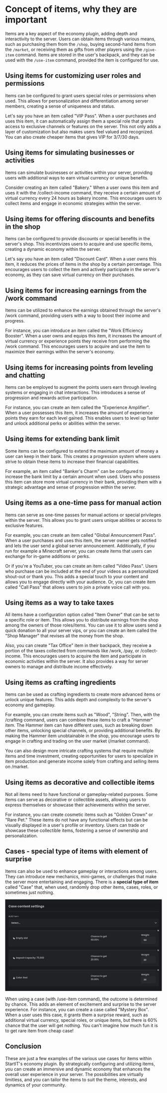 
# Concept of items, why they are important

Items are a key aspect of the economy plugin, adding depth and interactivity to the server. Users can obtain items
through various means, such as purchasing them from the `/shop`, buying second-hand items from the `/market`, or
receiving them as gifts from other players using the `/give-item` command. Items are stored in the user's backpack, and
they can be used with the `/use-item` command, provided the item is configured for use.

## Using items for customizing user roles and permissions

Items can be configured to grant users special roles or permissions when used. This allows for personalization and
differentiation among server members, creating a sense of uniqueness and status.

Let's say you have an item called "VIP Pass". When a user purchases and uses this item, it can automatically assign them
a special role that grants access to exclusive channels or features on the server. This not only adds a layer of
customization but also makes users feel valued and recognized. You can also create cheaper items that gives VIP for
3/7/30 days.

## Using items for simulating businesses or activities

Items can simulate businesses or activities within your server, providing users with additional ways to earn virtual
currency or unique benefits.

Consider creating an item called "Bakery." When a user owns this item and uses it with the /collect-income command, they
receive a certain amount of virtual currency every 24 hours as bakery income. This encourages users to collect items and
engage in economic strategies within the server.

## Using items for offering discounts and benefits in the shop

Items can be configured to provide discounts or special benefits in the server's shop. This incentivizes users to
acquire and use specific items, creating a dynamic economy within the server.

Let's say you have an item called "Discount Card". When a user owns this item, it reduces the prices of items in the
shop by a certain percentage. This encourages users to collect the item and actively participate in the server's
economy, as they can save virtual currency on their purchases.

## Using items for increasing earnings from the /work command

Items can be utilized to enhance the earnings obtained through the server's /work command, providing users with a way to
boost their income and progress.

For instance, you can introduce an item called the "Work Efficiency Booster". When a user owns and equips this item, it
increases the amount of virtual currency or experience points they receive from performing the /work command. This
encourages users to acquire and use the item to maximize their earnings within the server's economy.

## Using items for increasing points from leveling and chatting

Items can be employed to augment the points users earn through leveling systems or engaging in chat interactions. This
introduces a sense of progression and rewards active participation.

For instance, you can create an item called the "Experience Amplifier". When a user possesses this item, it increases
the amount of experience points they earn for each level gained. This enables users to level up faster and unlock
additional perks or abilities within the server.

## Using items for extending bank limit

Some items can be configured to extend the maximum amount of money a user can keep in their bank. This creates a
progression system where users strive to obtain these items to increase their financial capabilities.

For example, an item called "Banker's Charm" can be configured to increase the bank limit by a certain amount when used.
Users who possess this item can store more virtual currency in their bank, providing them with a strategic advantage and
sense of progression within the server.

## Using items as a one-time pass for manual action

Items can serve as one-time passes for manual actions or special privileges within the server. This allows you to grant
users unique abilities or access to exclusive features.

For example, you can create an item called "Global Announcement Pass". When a user purchases and uses this item, the
server owner gets notified and lets the user send a global server announcement. Additionally, if you run for example a
Minecraft server, you can create items that users can exchange for in-game additions or perks.

Or if you're a YouTuber, you can create an item called "Video Pass". Users who purchase can be included at the end of
your videos as a personalized shout-out or thank you. This adds a special touch to your content and allows you to engage
directly with your audience. Or, you can create item called "Call Pass" that allows users to join a private voice call
with you.

## Using items as a way to take taxes

All items have a configuration option called "Item Owner" that can be set to a specific role or item. This allows you to
distribute earnings from the shop among the owners of those roles/items. You can use it to allow users send a quick
donation to all your server vips, or you can create an item called the "Shop Manager" that revises all the money from
the shop.

Also, you can create "Tax Office" item in their backpack, they receive a portion of the taxes collected
from commands like /work, /pay, or /collect-income. This encourages users to acquire the item and participate in
economic activities within the server. It also provides a way for server owners to manage and distribute income
effectively.

## Using items as crafting ingredients

Items can be used as crafting ingredients to create more advanced items or unlock unique features. This adds depth and
complexity to the server's economy and gameplay.

For example, you can create items such as "Wood", "String". Then, with the /crafting command, users can combine these
items to craft a "Hammer" item. The Hammer item can have different uses, such as breaking down other
items, unlocking special channels, or providing additional benefits. By making the Hammer item unobtainable in the shop,
you encourage users to engage in crafting and trading on the user market (/market command).

You can also design more intricate crafting systems that require multiple items and time investment, creating
opportunities for users to specialize in item production and generate income solely from crafting and selling items on
/market.

## Using items as decorative and collectible items

Not all items need to have functional or gameplay-related purposes. Some items can serve as decorative or collectible
assets, allowing users to express themselves or showcase their achievements within the server.

For instance, you can create cosmetic items such as "Golden Crown" or "Rare Pet." These items do not have any functional
effects but can be visually displayed in a user's profile or inventory. Users can trade or showcase these collectible
items, fostering a sense of ownership and personalization.

## Cases - special type of items with element of surprise

Items can also be used to enhance gameplay or interactions among users. They can introduce new mechanics, mini-games, or
challenges that make the server more entertaining and engaging. There is a **special type of item** called "Case" that,
when used, randomly drop other items, cases, roles, or sometimes just nothing.

![](../assets/v10.png)

When using a case (with /use-item command), the outcome is determined by chance. This adds an element of excitement and
surprise to the server experience. For instance, you can create a case called "Mystery Box". When a user uses this case,
it grants them a surprise reward, such as additional virtual currency, special roles, or unique items, but there is 60%
chance that the user will get nothing. You can't imagine how much fun it is to get rare item from cheap case!

## Conclusion

These are just a few examples of the various use cases for items within StartIT's economy plugin. By
strategically configuring and utilizing items, you can create an immersive and dynamic economy that enhances the overall
user experience in your server. The possibilities are virtually limitless, and you can tailor the items to suit the
theme, interests, and dynamics of your community.
